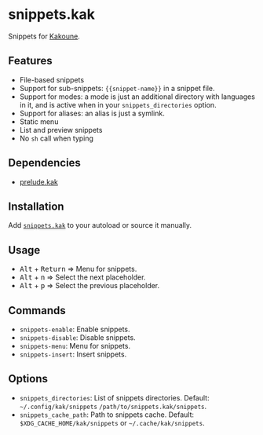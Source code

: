 # snippets.kak

Snippets for [Kakoune].

## Features

- File-based snippets
- Support for sub-snippets: `{{snippet-name}}` in a snippet file.
- Support for modes:
  a mode is just an additional directory with languages in it,
  and is active when in your `snippets_directories` option.
- Support for aliases: an alias is just a symlink.
- Static menu
- List and preview snippets
- No `sh` call when typing

## Dependencies

- [prelude.kak]

[prelude.kak]: https://github.com/alexherbo2/prelude.kak

## Installation

Add [`snippets.kak`](rc/snippets.kak) to your autoload or source it manually.

## Usage

- <kbd>Alt</kbd> + <kbd>Return</kbd> ⇒ Menu for snippets.
- <kbd>Alt</kbd> + <kbd>n</kbd> ⇒ Select the next placeholder.
- <kbd>Alt</kbd> + <kbd>p</kbd> ⇒ Select the previous placeholder.

## Commands

- `snippets-enable`: Enable snippets.
- `snippets-disable`: Disable snippets.
- `snippets-menu`: Menu for snippets.
- `snippets-insert`: Insert snippets.

## Options

- `snippets_directories`: List of snippets directories.  Default: `~/.config/kak/snippets` `/path/to/snippets.kak/snippets`.
- `snippets_cache_path`: Path to snippets cache.  Default: `$XDG_CACHE_HOME/kak/snippets` or `~/.cache/kak/snippets`.

[Kakoune]: https://kakoune.org
